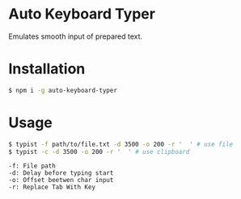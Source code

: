 # Auto Keyboard Typer

Emulates smooth input of prepared text.

# Installation
```bash
$ npm i -g auto-keyboard-typer
```

# Usage
```bash
$ typist -f path/to/file.txt -d 3500 -o 200 -r '  ' # use file
$ typist -c -d 3500 -o 200 -r '  ' # use clipboard
```

```
-f: File path
-d: Delay before typing start
-o: Offset beetwen char input
-r: Replace Tab With Key
```
